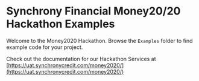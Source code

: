 # Synchrony Financial Money20/20 Hackathon Examples

Welcome to the Money2020 Hackathon.  Browse the `Examples` folder to find example
code for your project.   

Check out the documentation for our Hackathon Services at [https://uat.synchronycredit.com/money2020/](https://uat.synchronycredit.com/money2020/)
